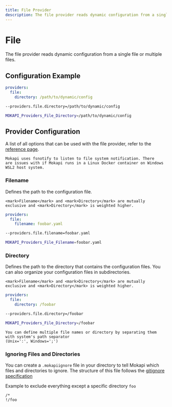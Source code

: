 ```yaml
---
title: File Provider
description: The file provider reads dynamic configuration from a single file or multiple files.
---
```

# File

The file provider reads dynamic configuration from a single file or 
multiple files.

## Configuration Example

```yaml tab=File (YAML)
providers:
  file:
    directory: /path/to/dynamic/config
```
```bash tab=CLI
--providers.file.directory=/path/to/dynamic/config
```
```bash tab=Env
MOKAPI_Providers_File_Directory=/path/to/dynamic/config
```

## Provider Configuration
A list of all options that can be used with the file provider, refer to
the [reference page](/docs/configuration/reference.md).

``` box=limitation
Mokapi uses fsnotify to listen to file system notification. There
are issues with if Mokapi runs in a Linux Docker container on Windows
WSL2 host system.
```

### Filename
Defines the path to the configuration file. 

``` box=warning noTitle
<mark>Filename</mark> and <mark>Directory</mark> are mutually exclusive and <mark>Directory</mark> is weighted higher.
```

```yaml tab=File (YAML)
providers:
  file:
    filename: foobar.yaml
```
```bash tab=CLI
--providers.file.filename=foobar.yaml
```
```bash tab=Env
MOKAPI_Providers_File_Filename=foobar.yaml
```

### Directory
Defines the path to the directory that contains the configuration files.
You can also organize your configuration files in subdirectories. 

``` box=warning noTitle
<mark>Filename</mark> and <mark>Directory</mark> are mutually exclusive and <mark>Directory</mark> is weighted higher.
```

```yaml tab=File (YAML)
providers:
  file:
    directory: /foobar
```
```bash tab=CLI
--providers.file.directory=/foobar
```
```bash tab=Env
MOKAPI_Providers_File_Directory=/foobar
```

``` box=tip
You can define multiple file names or directory by separating them with system's path separator
(Unix=':', Windows=';')
```

### Ignoring Files and Directories
You can create a `.mokapiignore` file in your directory to tell
Mokapi which files and directories to ignore. The structure of this
file follows the [gitignore specification](https://git-scm.com/docs/gitignore)

Example to exclude everything except a specific directory `foo`
```
/*
!/foo
```